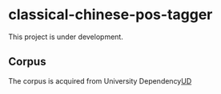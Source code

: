 # classical-chinese-pos-tagger

This project is under development.

## Corpus

The corpus is acquired from University Dependency[UD](https://github.com/UniversalDependencies/UD_Classical_Chinese-Kyoto/)
